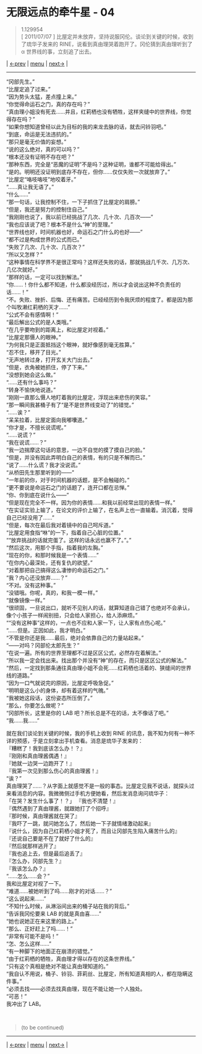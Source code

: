 # 无限远点的牵牛星 - 04
> 1.129954  
> [ 2011/07/07 ] 比屋定并未放弃，坚持说服冈伦。谈论到关键的时候，收到了琉华子发来的 RINE，说看到真由理哭着跑开了。冈伦猜到真由理听到了 α 世界线的事，立刻追了出去。  

| [←prev](./0155) | [menu](../) | [next→](./0157) |

---

“冈部先生。”  
“比屋定追了过来。”  
“因为势头太猛，差点撞上来。”  
“你觉得命运石之门，真的存在吗？”  
“真由理小姐没有死去……并且，红莉栖也没有牺牲，这样夹缝中的世界线，你觉得存在吗？”  
“如果你想知道曾经以此为目标的我的来龙去脉的话，就去问铃羽吧。”  
“到底，命运是无法违抗的。”  
“那只是毫无价值的妄想。”  
“说的这么绝对，真的可以吗？”  
“根本还没有证明不存在吧？”  
“那种东西，完全是“恶魔的证明”不是吗？这种证明，谁都不可能给得出。”  
“是的。明明还没证明到底存不存在，但你……仅仅失败一次就放弃了。”  
“比屋定“咯吱咯吱”地咬着牙。”  
“……真让我无语了。”  
“什么……”  
“那一句话，让我控制不住，一下子抓住了比屋定的肩膀。”  
“但是，我还是努力的控制住自己。”  
“我刚刚也说了，我以前已经挑战了几次、几十次、几百次——”  
“我也应该说了吧？根本不是什么“神”的至理。”  
“世界线也好，时间机器也好，命运石之门什么的也好——”  
“都不过是构成世界的公式而已。”  
“失败了几次、几十次、几百次？”  
“所以又怎样？”  
“这种事情在科学界不是很正常吗？这样还失败的话，那就挑战几千次、几万次、几亿次就好。”  
“那样的话，一定可以找到解法。”  
“你……！你什么都不知道，什么都没经历过，所以才会说出这种不负责任的话……！”  
“不。失败、挫折、后悔、还有痛苦。已经经历到令我厌烦的程度了。都是因为那个叫牧濑红莉栖的天才……”  
“公式不会有感情啊！”  
“最后解出公式的是人类哦。”  
“在几乎要吻到的距离上，和比屋定对视着。”  
“比屋定那慑人的眼神。”  
“为何我只是正面抵挡这个眼神，就好像感到毫无胜算。”  
“忍不住，移开了目光。”  
“无声地转过身，打开玄关大门出去。”  
“但是，衣角被她抓住，停了下来。”  
“没想到她会这么做。”  
“……还有什么事吗？”  
“转身不愉快地说道。”  
“刚刚一直那么慑人地盯着我的比屋定，浮现出来悲伤的笑容。”  
“那一瞬间我甚桶子有了“是不是世界线变动了”的错觉。”  
“……诶？”  
“呆呆拉着，比屋定面向我嘟囔道。”  
“你才是，不擅长说谎呢。”  
“……说谎？”  
“我在说谎……？”  
“我一边揣摩这句话的意思，一边不自觉的摸了摸自己的脸。”  
“但是，并没有因此弄明白自己的表情，有的只是不解而已。”  
“说了……什么谎？我才没说谎。”  
“从桥田先生那里听到的——”  
“一年前的你，对于时间机器的话题，是不会触碰的。”  
“更不要说是命运石之门的话题了，连开口都在忌惮。”  
“你、你到底在说什么——”  
“但是现在完全不一样。因为你的表情……和我以前经常出现的表情一样。”  
“在实证实验上输了，在论文的评价上输了，在名声上也一直输着。消沉着，觉得自己已经没用了……”  
“但是，每次在最后我对着镜中的自己呵斥道。”  
“比屋定用食指“咻”的一下，指着自己心脏的位置。”  
““放弃挑战的话就完蛋了。这样的话永远也赢不了。”。”  
“然后这次，用那个手指，指着我的左胸。”  
“现在的你，和那时候我是一个表情……”  
“在你内心最深处，还有复仇的欲望。”  
“对着那把自己搞得这么凄惨的命运石之门。”  
“我？内心还没放弃……？”  
“不对。没有这种事。”  
“没错哦。你呢，真的，和我一模一样。”  
“就像镜像一样。”  
“很顽固，一旦说出口，就听不见别人的话，就算知道自己错了也绝对不会承认，像个小孩子一样闹别扭，只会给人家担心，给人添麻烦。”  
““没有这种事”这样的，一点也不应和人家一下，让人家有点伤心呢。”  
“……但是。正因如此，我才明白。”  
“不管是你还是我……最后，绝对会依靠自己的力量站起来。”  
“——对吗？冈部伦太郎先生？”  
“在说一遍。所有的世界至理都不过是区区公式，必然存在着解法。”  
“所以我一定会找出来。找出那个并没有“神”的存在，而只是区区公式的解法。”  
“然后，一定找到那条通往真由理小姐不会死……红莉栖也活着的、狭缝间的世界线的道路。”  
“因为一口气就说完的原因，比屋定呼吸急促。”  
“明明是这么小的身体，却有着这样的气魄。”  
“我被她这段话，这份姿态所压倒了。”  
“那么，你要怎么做呢？”  
“冈部所长，这里是你的 LAB 吧？所长总是不在的话，太不像话了吧。”  
“我……我……”  

就在我们谈论到关键的时候，我的手机上收到 RINE 的讯息，我不知为何有一种不详的预感，于是立刻拿出手机查看。消息是琉华子发来的：  
『糟糕了！我到底该怎么办！？』  
『刚刚和真由理酱偶遇！』  
『她就一边哭一边跑开了！』  
『我第一次见到那么伤心的真由理酱！』  
“诶？”  
真由理哭了……？从字面上就感觉不是一般的事态。比屋定见我不说话，就探头过来看消息的内容。我微微侧过手机方便她看，然后发消息询问琉华子：  
「在哭？发生什么事了！？」
『我也不清楚！』  
『偶然遇到了真由理酱，就跟她打了个招呼』  
『那时候，真由理酱就在哭了』  
『我吓了一跳，就问她怎么了，然后她一下子就情绪激动起来』  
『说什么，因为自己红莉栖小姐才死了，而且让冈部先生陷入痛苦什么的』  
『还说自己要是不在了就好了什么的』  
『然后就那样逃开了』  
『我也追上去，但是最后追丢了』  
『怎么办，冈部先生？』  
『我该怎么办？』  
“……怎么……会？”  
我和比屋定对视了一下。  
“难道……被她听到了吗……刚才的对话……？”  
“这么说起来……”  
“不知什么时候，从淋浴间出来的桶子站在我的背后。”  
“告诉我冈伦要来 LAB 的就是真由喜……”  
“她也说她正在来这里的路上。”  
“那么、正好赶上了吗……！”  
“非常有可能不是吗！”  
“怎、怎么这样……”  
“有一种脚下的地面正在崩溃的错觉。”  
“由于红莉栖的牺牲，真由理才得以存在的这条世界线。”  
“只有这个真相是绝对不能让真由理知道的。”  
“我自认不用说，桶子、铃羽、菲莉丝、比屋定，所有知道真相的人，都在隐瞒这件事。”  
“必须去找——必须去找真由理，现在不能让她一个人独处。  
“可恶！”  
我冲出了 LAB。  


<br/>

> (to be continued)

---

| [←prev](./0155) | [menu](../) | [next→](./0157) |
